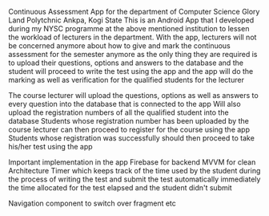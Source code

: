 Continuous Assessment App for the department of Computer Science Glory Land Polytchnic Ankpa, Kogi State
This is an Android App that I developed during my NYSC programme at the above mentioned institution to lessen the workload of 
lecturers in the department.
With the app, lecturers will not be concerned anymore about how to give and mark the continuous assessment for the semester anymore as the
only thing they are required is to upload their questions, options and answers to the database and the student will proceed
to write the test using the app and the app will do the marking as well as verification for the qualified students for the lecturer


The course lecturer will upload the questions, options as well as answers to every question into the database that is connected to the app
Will also upload the registration numbers of all the qualified student into the database
Students whose registration number has been uploaded by the course lecturer can then proceed to register for the course using the app
Students whose registration was successfully should then proceed to take his/her test using the app

Important implementation in the app
Firebase for backend
MVVM for clean Architecture
Timer which keeps track of the time used by the student during the process of writing the test and submit the test automatically immediately the time allocated for the test elapsed and the student didn't submit

Navigation component to switch over fragment
etc
